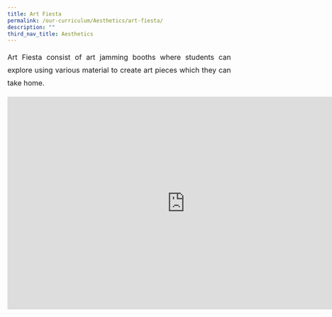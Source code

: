 ```yaml
---
title: Art Fiesta
permalink: /our-curriculum/Aesthetics/art-fiesta/
description: ""
third_nav_title: Aesthetics
---
```

<p style="font-size:16px; text-align:justify; line-height:1.8">Art Fiesta consist of art jamming booths where students can explore using various material to create art pieces which they can take home.</p>

<iframe allowfullscreen="true" height="479" width="800" frameborder="0" src="https://docs.google.com/presentation/d/e/2PACX-1vST-_EQpxZkWrpTIbDSMLcbEIzJAnKtncQ1A7zWu12ZJn-iK6cDSwawLwBjC7MW0PtTQffc2gp75_HE/embed?start=true&amp;loop=true&amp;delayms=3000"></iframe>